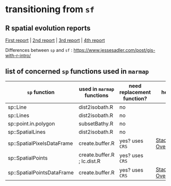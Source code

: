 # transitioning from `sf`

## R spatial evolution reports
[First report](https://r-spatial.org/r/2022/04/12/evolution.html) | [2nd report](https://r-spatial.org/r/2022/12/14/evolution2.html) | [3rd report](https://r-spatial.org/r/2023/04/10/evolution3.html) | [4th report](https://r-spatial.org/r/2023/05/15/evolution4.html)  

Differences between `sp` and `sf` : https://www.jessesadler.com/post/gis-with-r-intro/ 

## list of concerned `sp` functions used in `marmap`

| `sp` function  | used in `marmap` functions | need replacement function? | help |
|--------------|----------------------|----------------------|----------------------|
|sp::Line      |                  dist2isobath.R               | no | |
|sp::Lines     |                  dist2isobath.R               | no | |
|sp::point.in.polygon       |     subsetBathy.R                | no | |
|sp::SpatialLines           |     dist2isobath.R               | no | |
|sp::SpatialPixelsDataFrame |     create.buffer.R              | yes? uses `CRS`  | [Stack Overflow](https://gis.stackexchange.com/questions/363109/sf-spatialgriddataframe-vs-spatialpixelsdataframe-processing-visualization-an) |
|sp::SpatialPoints          |     create.buffer.R ; lc.dist.R  | yes? uses `CRS` | |
|sp::SpatialPointsDataFrame |     create.buffer.R              | yes? uses `CRS` | [Stack Overflow](https://stackoverflow.com/questions/48152269/make-a-spatialpointsdataframe-with-sf-the-fast-way)|
